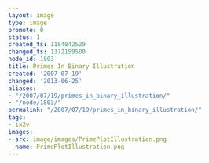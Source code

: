```yaml
---
layout: image
type: image
promote: 0
status: 1
created_ts: 1184842529
changed_ts: 1372159500
node_id: 1803
title: Primes In Binary Illustration
created: '2007-07-19'
changed: '2013-06-25'
aliases:
- "/2007/07/19/primes_in_binary_illustration/"
- "/node/1803/"
permalink: "/2007/07/19/primes_in_binary_illustration/"
tags:
- ix2v
images:
- src: image/images/PrimePlotIllustration.png
  name: PrimePlotIllustration.png
---
```



